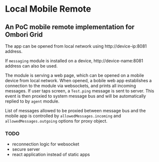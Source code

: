 # Local Mobile Remote

## An PoC mobile remote implementation for Ombori Grid

The app can be opened from local network using http://device-ip:8081 address.

If `messaging` module is installed on a device, http://device-name:8081 address can also be used.

The module is serving a web page, which can be opened on a mobile device from local network. 
When opened, a bobile web app establishes a connection to the module via websockets, and prints all incoming messages.
If user taps screen, a `Test.ping` message is sent to server. This event is then proxied to system message bus and will be automatically replied to by `agent` module.

List of messages allowed to be proxied between message bus and the mobile app is controlled by `allowedMessages.incoming` and `allowedMessages.outgoing` options for proxy object. 

### TODO

- reconnection logic for websocket
- secure server
- react application instead of static apps